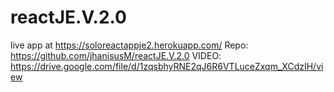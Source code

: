 # reactJE.V.2.0

live app at https://soloreactappje2.herokuapp.com/
Repo: https://github.com/jhanisusM/reactJE.V.2.0
VIDEO: https://drive.google.com/file/d/1zqsbhyRNE2qJ6R6VTLuceZxqm_XCdzIH/view
